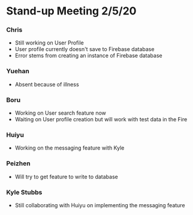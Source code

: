 # Stand-up Meeting 2/5/20

### Chris
* Still working on User Profile
* User profile currently doesn't save to Firebase database
* Error stems from creating an instance of Firebase database

### Yuehan
* Absent because of illness

### Boru
* Working on User search feature now
* Waiting on User profile creation but will work with test data in the Fire

### Huiyu
* Working on the messaging feature with Kyle

### Peizhen
* Will try to get feature to write to database

### Kyle Stubbs
* Still collaborating with Huiyu on implementing the messaging feature